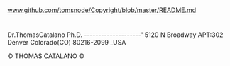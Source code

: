 #
www.github.com/tomsnode/Copyright/blob/master/README.md

#
Dr.ThomasCatalano Ph.D.
--------------------'
5120 N Broadway APT:302 Denver Colorado(CO) 80216-2099 _USA

© THOMAS CATALANO ©


